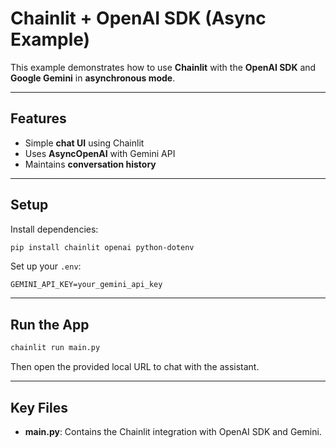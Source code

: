 # Chainlit + OpenAI SDK (Async Example)

This example demonstrates how to use **Chainlit** with the **OpenAI SDK** and **Google Gemini** in **asynchronous mode**.

---

## Features
- Simple **chat UI** using Chainlit
- Uses **AsyncOpenAI** with Gemini API
- Maintains **conversation history**

---

## Setup
Install dependencies:
```bash
pip install chainlit openai python-dotenv
```

Set up your `.env`:
```
GEMINI_API_KEY=your_gemini_api_key
```

---

## Run the App
```bash
chainlit run main.py
```

Then open the provided local URL to chat with the assistant.

---

## Key Files
- **main.py**: Contains the Chainlit integration with OpenAI SDK and Gemini.
